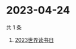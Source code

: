 # 2023-04-24

共 1 条

<!-- BEGIN ZHIHUSEARCH -->
<!-- 最后更新时间 Mon Apr 24 2023 05:04:47 GMT+0800 (China Standard Time) -->
1. [2023世界读书日](https://www.zhihu.com/search?q=2023世界读书日)
<!-- END ZHIHUSEARCH -->
